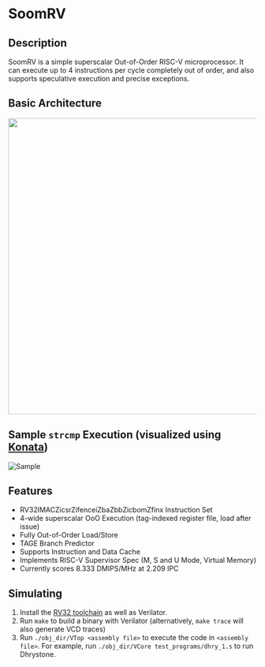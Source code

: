 # SoomRV
## Description
SoomRV is a simple superscalar Out-of-Order RISC-V microprocessor. It can execute up to 4 instructions per cycle completely out of order, and also supports speculative execution and precise exceptions.

## Basic Architecture
<img src="https://user-images.githubusercontent.com/39701487/218574949-e18bcb51-5050-4f99-82a6-c8ea58c11a93.png" width="600" />

## Sample `strcmp` Execution (visualized using [Konata](https://github.com/shioyadan/Konata))
![Sample](https://user-images.githubusercontent.com/39701487/229142050-121ed8de-ae9b-4b49-b332-f6c7b5281daf.png)

## Features
- RV32IMACZicsrZifenceiZbaZbbZicbomZfinx Instruction Set
- 4-wide superscalar OoO Execution (tag-indexed register file, load after issue)
- Fully Out-of-Order Load/Store
- TAGE Branch Predictor
- Supports Instruction and Data Cache
- Implements RISC-V Supervisor Spec (M, S and U Mode, Virtual Memory)
- Currently scores 8.333 DMIPS/MHz at 2.209 IPC

## Simulating
1. Install the [RV32 toolchain](https://github.com/riscv-collab/riscv-gnu-toolchain) as well as Verilator.
2. Run `make` to build a binary with Verilator (alternatively, `make trace` will also generate VCD traces)
3. Run `./obj_dir/VTop <assembly file>` to execute the code in `<assembly file>`. For example, run `./obj_dir/VCore test_programs/dhry_1.s` to run Dhrystone.



